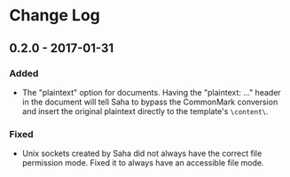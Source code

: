 # Change Log

## 0.2.0 - 2017-01-31

### Added

- The "plaintext" option for documents. Having the "plaintext: ..." header in the document will tell Saha to bypass the CommonMark conversion and insert the original plaintext directly to the template's `\content\`.

### Fixed

- Unix sockets created by Saha did not always have the correct file permission mode. Fixed it to always have an accessible file mode.
